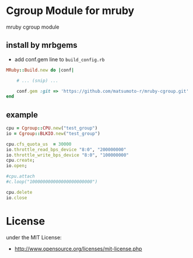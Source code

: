 # Cgroup Module for mruby
mruby cgroup module

## install by mrbgems
 - add conf.gem line to `build_config.rb`
```ruby
MRuby::Build.new do |conf|

    # ... (snip) ...

    conf.gem :git => 'https://github.com/matsumoto-r/mruby-cgroup.git'
end
```

## example

```ruby
cpu = Cgroup::CPU.new("test_group")
io = Cgroup::BLKIO.new("test_group")

cpu.cfs_quota_us  = 30000
io.throttle_read_bps_device "8:0", "200000000"
io.throttle_write_bps_device "8:0", "100000000"
cpu.create;
io.open;

#cpu.attach
#c.loop("100000000000000000000000")

cpu.delete
io.close
```

# License
under the MIT License:

* http://www.opensource.org/licenses/mit-license.php


